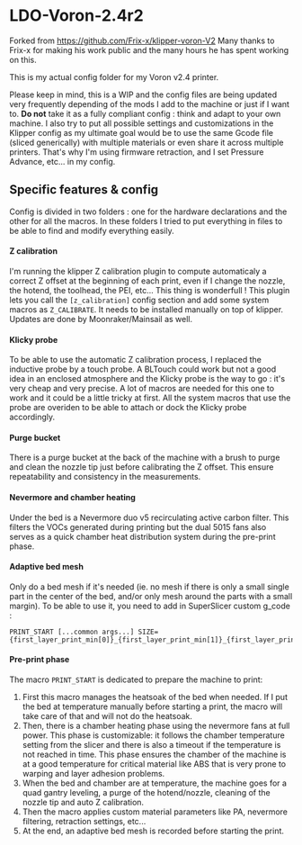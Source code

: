 # LDO-Voron-2.4r2
Forked from https://github.com/Frix-x/klipper-voron-V2
Many thanks to Frix-x for making his work public and the many hours he has spent working on this.

This is my actual config folder for my Voron v2.4 printer.

Please keep in mind, this is a WIP and the config files are being updated very frequently depending of the mods I add to the machine or just if I want to. **Do not** take it as a fully compliant config : think and adapt to your own machine.
I also try to put all possible settings and customizations in the Klipper config as my ultimate goal would be to use the same Gcode file (sliced generically) with multiple materials or even share it across multiple printers. That's why I'm using firmware retraction, and I set Pressure Advance, etc... in my config.


## Specific features & config

Config is divided in two folders : one for the hardware declarations and the other for all the macros. In these folders I tried to put everything in files to be able to find and modify everything easily.

#### Z calibration

I'm running the klipper Z calibration plugin to compute automaticaly a correct Z offset at the beginning of each print, even if I change the nozzle, the hotend, the toolhead, the PEI, etc... This thing is wonderfull !
This plugin lets you call the ```[z_calibration]``` config section and add some system macros as ```Z_CALIBRATE```. It needs to be installed manually on top of klipper. Updates are done by Moonraker/Mainsail as well.

#### Klicky probe

To be able to use the automatic Z calibration process, I replaced the inductive probe by a touch probe. A BLTouch could work but not a good idea in an enclosed atmosphere and the Klicky probe is the way to go : it's very cheap and very precise.
A lot of macros are needed for this one to work and it could be a little tricky at first. All the system macros that use the probe are overiden to be able to attach or dock the Klicky probe accordingly.

#### Purge bucket

There is a purge bucket at the back of the machine with a brush to purge and clean the nozzle tip just before calibrating the Z offset. This ensure repeatability and consistency in the measurements.

#### Nevermore and chamber heating

Under the bed is a Nevermore duo v5 recirculating active carbon filter. This filters the VOCs generated during printing but the dual 5015 fans also serves as a quick chamber heat distribution system during the pre-print phase.

#### Adaptive bed mesh

Only do a bed mesh if it's needed (ie. no mesh if there is only a small single part in the center of the bed, and/or only mesh around the parts with a small margin).
To be able to use it, you need to add in SuperSlicer custom g_code :
```
PRINT_START [...common args...] SIZE={first_layer_print_min[0]}_{first_layer_print_min[1]}_{first_layer_print_max[0]}_{first_layer_print_max[1]}
```

#### Pre-print phase

The macro ```PRINT_START``` is dedicated to prepare the machine to print:
1. First this macro manages the heatsoak of the bed when needed. If I put the bed at temperature manually before starting a print, the macro will take care of that and will not do the heatsoak.
2. Then, there is a chamber heating phase using the nevermore fans at full power. This phase is customizable: it follows the chamber temperature setting from the slicer and there is also a timeout if the temperature is not reached in time. This phase ensures the chamber of the machine is at a good temperature for critical material like ABS that is very prone to warping and layer adhesion problems.
3. When the bed and chamber are at temperature, the machine goes for a quad gantry leveling, a purge of the hotend/nozzle, cleaning of the nozzle tip and auto Z calibration.
4. Then the macro applies custom material parameters like PA, nevermore filtering, retraction settings, etc...
5. At the end, an adaptive bed mesh is recorded before starting the print.
